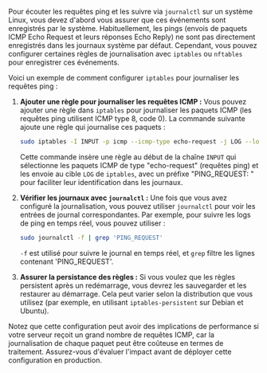 Pour écouter les requêtes ping et les suivre via `journalctl` sur un système Linux, vous devez d'abord vous assurer que ces événements sont enregistrés par le système. Habituellement, les pings (envois de paquets ICMP Echo Request et leurs réponses Echo Reply) ne sont pas directement enregistrés dans les journaux système par défaut. Cependant, vous pouvez configurer certaines règles de journalisation avec `iptables` ou `nftables` pour enregistrer ces événements.

Voici un exemple de comment configurer `iptables` pour journaliser les requêtes ping :

1. **Ajouter une règle pour journaliser les requêtes ICMP :**
   Vous pouvez ajouter une règle dans `iptables` pour journaliser les paquets ICMP (les requêtes ping utilisent ICMP type 8, code 0). La commande suivante ajoute une règle qui journalise ces paquets :

   ```bash
   sudo iptables -I INPUT -p icmp --icmp-type echo-request -j LOG --log-prefix "PING_REQUEST: "
   ```

   Cette commande insère une règle au début de la chaîne `INPUT` qui sélectionne les paquets ICMP de type "echo-request" (requêtes ping) et les envoie au cible `LOG` de `iptables`, avec un préfixe "PING_REQUEST: " pour faciliter leur identification dans les journaux.

2. **Vérifier les journaux avec `journalctl` :**
   Une fois que vous avez configuré la journalisation, vous pouvez utiliser `journalctl` pour voir les entrées de journal correspondantes. Par exemple, pour suivre les logs de ping en temps réel, vous pouvez utiliser :

   ```bash
   sudo journalctl -f | grep 'PING_REQUEST'
   ```

   `-f` est utilisé pour suivre le journal en temps réel, et `grep` filtre les lignes contenant 'PING_REQUEST'.

3. **Assurer la persistance des règles :**
   Si vous voulez que les règles persistent après un redémarrage, vous devrez les sauvegarder et les restaurer au démarrage. Cela peut varier selon la distribution que vous utilisez (par exemple, en utilisant `iptables-persistent` sur Debian et Ubuntu).

Notez que cette configuration peut avoir des implications de performance si votre serveur reçoit un grand nombre de requêtes ICMP, car la journalisation de chaque paquet peut être coûteuse en termes de traitement. Assurez-vous d'évaluer l'impact avant de déployer cette configuration en production.